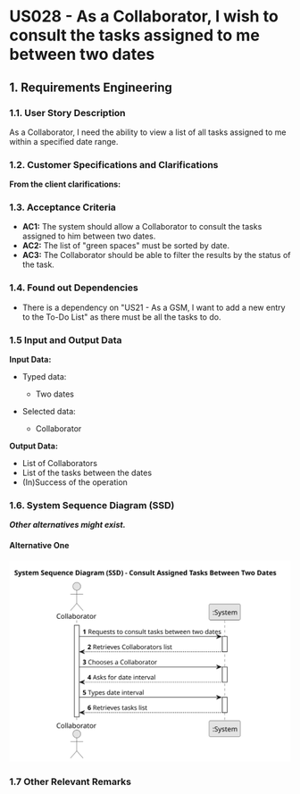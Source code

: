 # US028 - As a Collaborator, I wish to consult the tasks assigned to me between two dates

## 1. Requirements Engineering

### 1.1. User Story Description

As a Collaborator, I need the ability to view a list of all tasks assigned to me within a specified date range.

### 1.2. Customer Specifications and Clarifications

**From the client clarifications:**

### 1.3. Acceptance Criteria

* **AC1:** The system should allow a Collaborator to consult the tasks assigned to him between two dates.
* **AC2:** The list of "green spaces" must be sorted by date.
* **AC3:** The Collaborator should be able to filter the results by the status of the task.

### 1.4. Found out Dependencies

* There is a dependency on "US21 - As a GSM, I want to add a new entry to the To-Do List" as there must be all the tasks to do.

### 1.5 Input and Output Data

**Input Data:**

* Typed data:
  * Two dates

* Selected data:
  * Collaborator
  
**Output Data:**

  * List of Collaborators
  * List of the tasks between the dates
  * (In)Success of the operation

### 1.6. System Sequence Diagram (SSD) 

**_Other alternatives might exist._**

#### Alternative One

![System Sequence Diagram - Alternative One](svg/us028-system-sequence-diagram-alternative-one.svg)

### 1.7 Other Relevant Remarks
